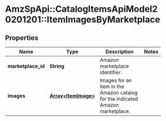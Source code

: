 # AmzSpApi::CatalogItemsApiModel20201201::ItemImagesByMarketplace

## Properties
Name | Type | Description | Notes
------------ | ------------- | ------------- | -------------
**marketplace_id** | **String** | Amazon marketplace identifier. | 
**images** | [**Array&lt;ItemImage&gt;**](ItemImage.md) | Images for an item in the Amazon catalog for the indicated Amazon marketplace. | 

